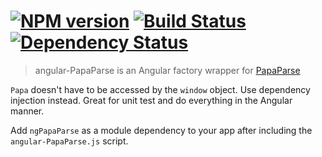 #  [![NPM version][npm-image]][npm-url] [![Build Status][travis-image]][travis-url] [![Dependency Status][daviddm-image]][daviddm-url]

> angular-PapaParse is an Angular factory wrapper for [PapaParse](https://github.com/mholt/PapaParse)

`Papa` doesn't have to be accessed by the `window` object. Use dependency injection instead. Great for unit test and do everything in the Angular manner.

Add `ngPapaParse` as a module dependency to your app after including the `angular-PapaParse.js` script.


[npm-image]: https://badge.fury.io/js/angular-papaparse.svg
[npm-url]: https://npmjs.org/package/angular-papaparse
[travis-image]: https://travis-ci.org/stevemao/angular-PapaParse.svg?branch=master
[travis-url]: https://travis-ci.org/stevemao/angular-PapaParse
[daviddm-image]: https://david-dm.org/stevemao/angular-PapaParse.svg?theme=shields.io
[daviddm-url]: https://david-dm.org/stevemao/angular-PapaParse
